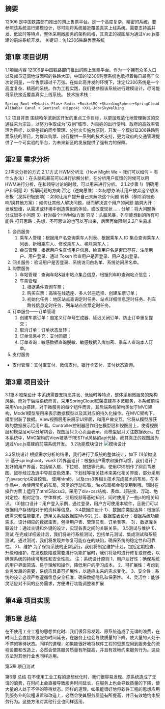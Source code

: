 ## 摘要

12306 是中国铁路部门推出的网上售票平台。是一个高度复杂、精密的系统，要参照该系统进行建模设计，尽可能将系统接近覆盖真实上线系统。需要支持高并发、低延时等特点，整体采用微服务的架构风格，其真正的视图层为通过Vue.js搭建的前端系统开发。
关键词：仿12306铁路售票系统

## 第1章 项目说明

1.1项目内容
12306是中国铁路部门推出的网上售票平台。作为一个拥有众多人口以及幅员辽阔地域面积的铁路大国，中国的12306购票系统也承担着每日最高千亿次访问量，一年售票超过千万张。在如此高并发的环境下，注定12306系统是一个高度复杂、精密的系统。作为工程实践，我们要参照该系统进行建模设计，尽可能将系统接近覆盖真实上线系统。
技术技术栈：

```shell
Spring Boot +Mybatis-Plus+ Redis +RocketMQ +ShardingSphere+SpringCloud Alibaba+ Canal + Sentinel +Hippo4j +XXL-Job+SkyWalking
```

1.2 项目背景 
围绕哈尔滨新区开发的重点工作目标，以更加规范化地管理新区的交通往来为宗旨，以努力争取成为“双创”城市、为百姓的出行便利、政府的高效率管理为目标，以零差错的同步管理、分批次实施为原则，开发一个模拟12306铁路购票系统的项目，为群众购票、出行提供一系列的技术支持，更为政府的交通管理提供了一个可实验的平台，为未来新区的发展提供了强有力的保障。

## 第2章 需求分析

2.1需求分析的方式
2.1.1方式
HWM分析法（How Might We = 我们可以如何 = 有什么办法）：在头脑风暴前可以进行拆解分析，在分析用户反馈的时候可以用HWM进行分析，在和领导讨论的时候，可以用来进行分析。
2.1.2步骤
1）明确用户和问题
2）拆解问题的方向
否定（逆向思维）：如何想办法让用户放弃这个想法
积极（发挥积极影响）：如何让用户提升自己来解决这个问题
转移（移除消极影响/换其他方案）：如何让其他人解决问题，继而解决这个用户的问题
脑洞大开：发散思维，从需求或环境中创造类似的体验，或改变现状……
分解：将大问题拆分成很多小问题
3）针对每个HWM做方案
穷举：头脑风暴，列举能想到的所有可能性
打开思路：先想，不可思议的也可以写出来，后面再做限制
2.2产生需求
1. 会员服务
   1. 乘车人管理：根据用户名查询乘车人列表、根据乘车人 ID 集合查询乘车人列表、新增乘车人、修改乘车人、移除乘车人；
   2. 会员管理：根据用户名查询用户信息、检查用户名是否已存在、注册用户、用户登录、通过 Token 检查用户是否登录、用户退出登录。
2. 网关服务：验证用户是否登录、系统访问白名单、系统访问黑名单。
3. 购票服务
   1. 车站管理：查询车站&城市站点集合信息、根据列车ID查询站点信息；
   2. 车票管理
      1. 根据条件查询车票；
      2. 购买车票：高铁在线选座、多人邻座选择、创建车票订单；
      3. 初始化任务：地区站点查询定时任务、站点详细信息定时任务、列车路线信息定时任务、列车站点余票定时任务。
4. 订单服务——订单管理
   1. 创建车票订单：自定义订单号生成器、延迟关闭订单、防止订单重复提交；
   2. 取消订单：订单状态反转；
   3. 订单信息补充：支付回调；
   4. 订单查询：敏感数据查询脱敏、敏感数据入库加密、乘车人查询本人订单。
5. 支付服务
- 支付管理：支付宝支付、微信支付、银行卡支付、支付状态查询。

## 第3章 项目设计
3.1技术框架设计
本系统需要支持高并发、低延时等特点，整体采用微服务的架构风格，而对于后端系统而言，采用SpringCloud框架搭建基本微服务，本系统前端采用Vue.js搭建，对于微服务的每个组件而言，其后端系统架构类似于MVC架构，Mode1模型层用来表示数据模型以及其对应的持久化操作。在MVC架构下，模型封装了数据。View视图层用来展示UI界面，和用户做交互。它将从模型层获取的数据展示给用户看。Controller控制器层作用在模型层和视图层上，使得视图层和模型层可以分解耦合，视图层只关心页面表示，而模型层只关注数据表示。在本系统中，MVC架构的View被基于RESTful风格的api代替，而其真正的视图层为通过Vue.js搭建的前端系统开发。
3.2功能模块设计
![模块设计](https://github.com/jaryarbn/12306/assets/145175396/05f50d9f-ac93-4294-bc94-4ea886e9c9e8)


3.3系统设计
根据需求分析的结果，我们进行了系统的整体设计，如下
(1)架构设计:基于springboot，vue3
(2)界面设计：根据用户需求和操作习惯，我们设计了友好的用户界面，包括输入框、下拉框、按钮等元素。使用CSS制作了网页背景图、鼠标经过及选中导航变色效果、下划线等相关技术来美化相关界面，部分采用了javascript来做校验。 使用html5，以及css3等相关技术完成技术的布局，在本作品中，会使用常见的布局，常见的浮动布局，flex布局都会有使用到哦。同时在操作方面上运用了html5和css3，采用了div+css结构、表单、超链接、浮动、绝对定位、相对定位、字体样式、引用视频等基础知识，同时使用了一些js的相关知识。 
(3)接口设计：用户登入示例，通过登录，用户方可使用本软件，且我们可以根据用户存储相对于的资料等信息。
3.4数据库设计
1）、数据库类型选择：根据系统需求和性能要求，选用关系型数据库MySQL
2）、数据库表设计：根据系统功能需求，设计相应的数据库表，包括用户表、管理员表、订单表等。
3）、数据库关联设计：通过主键和外键的设计，实现各表之间的关联关系。
3.5测试与维护
1)、测试
在完成详细设计后，我们将进行系统测试，包括单元测试、集成测试和系统测试。通过测试，我们将发现并修复可能存在的缺陷，确保系统的稳定性和可靠性。
2)、维护
为了保持系统的正常运行，我们将制定维护计划，包括定期检查、升级和维护。在发现缺陷或需要进行功能扩展时，我们将及时进行修复或修改，以确保系统的持续可用性和安全性能。
注：系统设计原则
1、用户友好性：确保系统的用户界面简洁、易于理解和操作，降低用户的学习成本。
2、可扩展性：考虑到业务发展的需要，系统应具备可扩展性，以适应未来的需求变化。
3、安全性：系统的设计必须严格遵循信息安全标准，确保数据隐私和保密性。
4、灵活性：能够灵活应对不同的业务需求，方便进行功能调整和扩展
## 第4章 项目实现

## 第5章 总结
在不使用工业工程的思想优化时、我们很容易发现、原系统造成了无谓的浪费，在时间上会直接导致服务时间延长，在服务上也会导致质量的下降，使大量的人处于不停的等待状态。同样的道理，如果能很好地将软件工程的思想应用到服务业的流程设置和改造上，必然会使其服务质量有所提高，并且有效地约束服务行为。这些方法对其他行业也同样适用。

第5章 项目测试

第6章 总结
在不使用工业工程的思想优化时、我们很容易发现、原系统造成了无谓的浪费，在时间上会直接导致服务时间延长，在服务上也会导致质量的下降，使大量的人处于不停的等待状态。同样的道理，如果能很好地将软件工程的思想应用到服务业的流程设置和改造上，必然会使其服务质量有所提高，并且有效地约束服务行为。这些方法对其他行业也同样适用。
